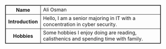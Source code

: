 <!DOCTYPE html>
<html>
 <style>
        table, th, td {
  border: 1px solid;
}
    </style>


<body>
<table>
  <tr>
    <th>Name</th>
    <td>Ali Osman</td>
   </tr>
  <tr>
    <th>Introduction</th>
    <td>Hello, I am a senior majoring in IT with a concentration in cyber security.</td>
  
  </tr>
  <tr>
    <th>Hobbies</th>
    <td>Some hobbies I enjoy doing are reading, calisthenics and spending time with family.</td>
  
  </tr>
</table>



</body>

</html>

